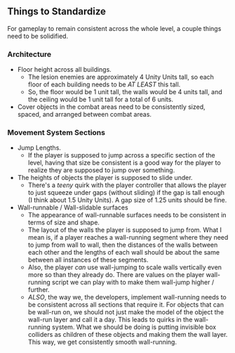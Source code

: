 ## Things to Standardize

For gameplay to remain consistent across the whole level, a couple things need to be solidified.

### Architecture
- Floor height across all buildings.
	- The lesion enemies are approximately 4 Unity Units tall, so each floor of each building needs to be *AT LEAST* this tall.
	- So, the floor would be 1 unit tall, the walls would be 4 units tall, and the ceiling would be 1 unit tall for a total of 6 units.
- Cover objects in the combat areas need to be consistently sized, spaced, and arranged between combat areas.

### Movement System Sections
- Jump Lengths.
	- If the player is supposed to jump across a specific section of the level, having that size be consistent is a good way for the player to realize they are supposed to jump over something.
- The heights of objects the player is supposed to slide under.
	- There's a *teeny* quirk with the player controller that allows the player to just squeeze under gaps (without sliding) if the gap is tall enough (I think about 1.5 Unity Units). A gap size of 1.25 units should be fine.
- Wall-runnable / Wall-slidable surfaces
	- The appearance of wall-runnable surfaces needs to be consistent in terms of size and shape.
	- The layout of the walls the player is supposed to jump from. What I mean is, if a player reaches a wall-running segment where they need to jump from wall to wall, then the distances of the walls between each other and the lengths of each wall should be about the same between all instances of these segments.
	- Also, the player *can* use wall-jumping to scale walls vertically even more so than they already do. There are values on the player wall-running script we can play with to make them wall-jump higher / further.
	- *ALSO*, the way we, the developers, implement wall-running needs to be consistent across all sections that require it. For objects that can be wall-run on, we should not just make the model of the object the wall-run layer and call it a day. This leads to quirks in the wall-running system. What we should be doing is putting invisible box colliders as children of these objects and making them the wall layer. This way, we get consistently smooth wall-running.
